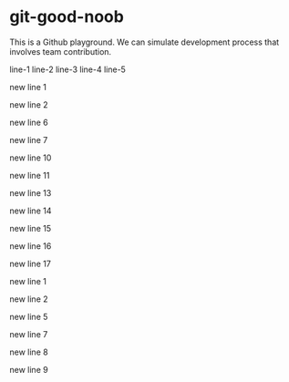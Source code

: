 # git-good-noob

This is a Github playground. We can simulate development process that involves team contribution.

line-1
line-2
line-3
line-4
line-5


new line 1

new line 2

new line 6

new line 7

new line 10

new line 11

new line 13

new line 14

new line 15


new line 16


new line 17


new line 1


new line 2


new line 5


new line 7


new line 8


new line 9

